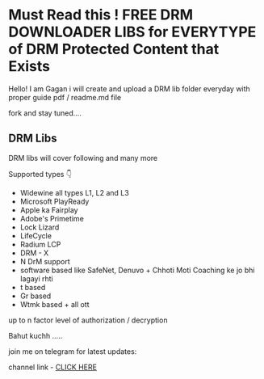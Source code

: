 # Must Read this ! FREE DRM DOWNLOADER LIBS for EVERYTYPE of DRM Protected Content that Exists

Hello! 
I am Gagan i will create and upload a DRM lib folder everyday with proper guide pdf / readme.md file

fork and stay tuned....

## DRM Libs 
DRM libs will cover following and many more

Supported types 👇

- Widewine all types L1, L2 and L3
- Microsoft PlayReady
- Apple ka Fairplay 
- Adobe's Primetime
- Lock Lizard
- LifeCycle
- Radium LCP
- DRM - X
- N DrM support 
- software based like SafeNet, Denuvo + Chhoti Moti Coaching ke jo bhi lagayi rhti 
- t based
- Gr based
- Wtmk based + all ott

up to n factor level of  authorization / decryption

Bahut kuchh .....

join me on telegram for latest updates: 

channel link - [CLICK HERE](https://t.me/devggn)
